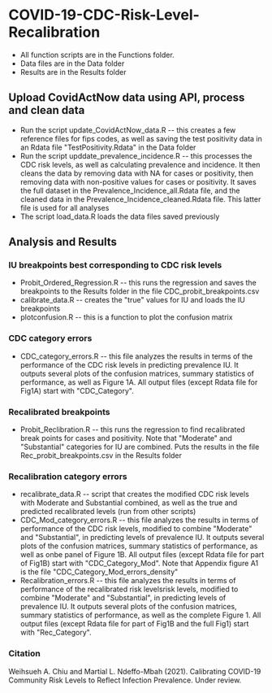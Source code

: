 # COVID-19-CDC-Risk-Level-Recalibration

* All function scripts are in the Functions folder.
* Data files are in the Data folder
* Results are in the Results folder

## Upload CovidActNow data using API, process and clean data

* Run the script update_CovidActNow_data.R -- this creates a few reference files for fips codes, as well as saving the test positivity data in an Rdata file "TestPositivity.Rdata" in the Data folder
* Run the script upddate_prevalence_incidence.R -- this processes the CDC risk levels, as well as calculating prevalence and incidence.  It then cleans the data by removing data with NA for cases or positivity, then removing data with non-positive values for cases or positivity.  It saves the full dataset in the Prevalence_Incidence_all.Rdata file, and the cleaned data in the Prevalence_Incidence_cleaned.Rdata file.  This latter file is used for all analyses
* The script load_data.R loads the data files saved previously

## Analysis and Results

### IU breakpoints best corresponding to CDC risk levels

* Probit_Ordered_Regression.R -- this runs the regression and saves the breakpoints to the Results folder in the file CDC_probit_breakpoints.csv
* calibrate_data.R -- creates the "true" values for IU and loads the IU breakpoints
* plotconfusion.R -- this is a function to plot the confusion matrix

### CDC category errors

* CDC_category_errors.R -- this file analyzes the results in terms of the performance of the CDC risk levels in predicting prevalence IU.  It outputs several plots of the confusion matrices, summary statistics of performance, as well as Figure 1A.  All output files (except Rdata file for Fig1A) start with "CDC_Category".

### Recalibrated breakpoints 

* Probit_Reclibration.R -- this runs the regression to find recalibrated break points for cases and positivity. Note that "Moderate" and "Substantial" categories for IU are combined.  Puts the results in the file Rec_probit_breakpoints.csv in the Results folder

### Recalibration category errors

* recalibrate_data.R -- script that creates the modified CDC risk levels with Moderate and Substantial combined, as well as the true and predicted recalibrated levels (run from other scripts)
* CDC_Mod_category_errors.R -- this file analyzes the results in terms of performance of the CDC risk levels, modified to combine "Moderate" and "Substantial", in predicting levels of prevalence IU.   It outputs several plots of the confusion matrices, summary statistics of performance, as well as onbe panel of Figure 1B.  All output files (except Rdata file for part of Fig1B) start with "CDC_Category_Mod".  Note that Appendix figure A1 is the file "CDC_Category_Mod_errors_density"
* Recalibration_errors.R -- this file analyzes the results in terms of performance of the recalibrated risk levelsrisk levels, modified to combine "Moderate" and "Substantial", in predicting levels of prevalence IU.   It outputs several plots of the confusion matrices, summary statistics of performance, as well as the complete Figure 1.  All output files (except Rdata file for part of Fig1B and the full Fig1) start with "Rec_Category".

### Citation

Weihsueh A. Chiu and Martial L. Ndeffo-Mbah (2021). Calibrating COVID-19 Community Risk Levels to Reflect Infection Prevalence.  Under review.
